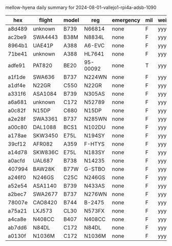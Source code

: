 mellow-hyena daily summary for 2024-08-01-vallejo1-rpi4a-adsb-1090

|hex|flight|model|reg|emergency|mil|weirdo|
|--|--|--|--|--|--|--|
|a8d489|unknown|B739|N66814|none|F|yyy|
|ac2be9|SWA4443|B38M|N8834L|none|F|yyy|
|8964b1|UAE41P|A388|A6-EVC|none|F|yyy|
|71be41|unknown|A388|HL7641|none|F|yyy|
|adfe91|PAT820|BE20|95-00092|none|T|yyy|
|a1f1de|SWA636|B737|N224WN|none|F|yyy|
|a1df4e|N22GR|C550|N22GR|none|F|yyy|
|a331f6|ASA1084|B739|N305AS|none|F|yyy|
|a6a681|unknown|C172|N52789|none|F|yyy|
|a0c82f|N15DP|C680|N15DP|none|F|yyy|
|a2e28f|SWA3361|B737|N285WN|none|F|yyy|
|a00c80|DAL1088|BCS1|N102DU|none|F|yyy|
|a178ae|SKW3450|E75L|N194SY|none|F|yyy|
|39cf12|AFR082|A359|F-HTYS|none|F|yyy|
|a14d78|SKW836C|E75L|N183SY|none|F|yyy|
|a0acfd|UAL687|B738|N14235|none|F|yyy|
|407994|BAW28K|B77W|G-STBO|none|F|yyy|
|a246f0|N246GS|C25C|N246GS|none|F|yyy|
|a52e54|ASA1140|B739|N433AS|none|F|yyy|
|a2bec7|SWA2677|B737|N276WN|none|F|yyy|
|78007e|CAO8420|B744|B-2475|none|F|yyy|
|a75a21|LXJ573|CL30|N573FX|none|F|yyy|
|a4ca8e|N408CC|B407|N408CC|none|F|yyy|
|ab7dd6|N84DL|C172|N84DL|none|F|yyy|
|a0130f|N1036M|C172|N1036M|none|F|yyy|
